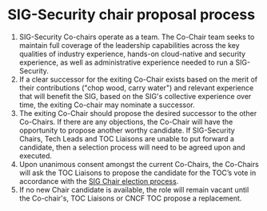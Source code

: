 # SIG-Security chair proposal process

1) SIG-Security Co-chairs operate as a team. The Co-Chair team seeks to maintain full coverage of the leadership capabilities across the key qualities of industry experience, hands-on cloud-native and security experience, as well as administrative experience needed to run a SIG-Security.
2) If a clear successor for the exiting Co-Chair exists based on the merit of their contributions ("chop wood, carry water") and relevant experience that will benefit the SIG, based on the SIG's collective experience over time, the exiting Co-chair may nominate a successor.
3) The exiting Co-Chair should propose the desired successor to the other Co-Chairs. If there are any objections, the Co-Chair will have the opportunity to propose another worthy candidate. If SIG-Security Chairs, Tech Leads and TOC Liaisons are unable to put forward a candidate, then a selection process will need to be agreed upon and executed.
4) Upon unanimous consent amongst the current Co-Chairs, the Co-Chairs will ask the TOC Liaisons to propose the candidate for the TOC’s vote in accordance with the [SIG Chair election process](https://github.com/cncf/toc/blob/master/sigs/cncf-sigs.md#elections).
5) If no new Chair candidate is available, the role will remain vacant until the Co-chair's, TOC Liaisons or CNCF TOC propose a replacement.
